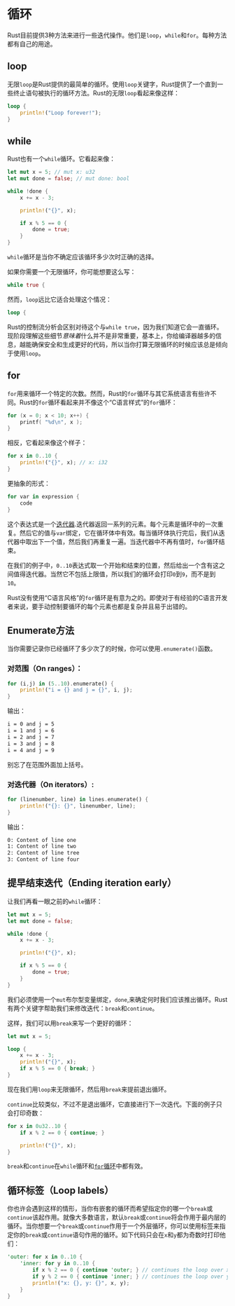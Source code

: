 # 循环
Rust目前提供3种方法来进行一些迭代操作。他们是`loop`，`while`和`for`。每种方法都有自己的用途。

## loop
无限`loop`是Rust提供的最简单的循环。使用`loop`关键字，Rust提供了一个直到一些终止语句被执行的循环方法。Rust的无限`loop`看起来像这样：

```rust
loop {
    println!("Loop forever!");
}
```

## while
Rust也有一个`while`循环。它看起来像：

```rust
let mut x = 5; // mut x: u32
let mut done = false; // mut done: bool

while !done {
    x += x - 3;

    println!("{}", x);

    if x % 5 == 0 {
        done = true;
    }
}
```

`while`循环是当你不确定应该循环多少次时正确的选择。

如果你需要一个无限循环，你可能想要这么写：

```rust
while true {
```

然而，`loop`远比它适合处理这个情况：

```rust
loop {
```

Rust的控制流分析会区别对待这个与`while true`，因为我们知道它会一直循环。现阶段理解这些细节*意味着*什么并不是非常重要，基本上，你给编译器越多的信息，越能确保安全和生成更好的代码，所以当你打算无限循环的时候应该总是倾向于使用`loop`。

## for

`for`用来循环一个特定的次数。然而，Rust的`for`循环与其它系统语言有些许不同。Rust的`for`循环看起来并不像这个“C语言样式”的`for`循环：

```c
for (x = 0; x < 10; x++) {
    printf( "%d\n", x );
}
```

相反，它看起来像这个样子：

```rust
for x in 0..10 {
    println!("{}", x); // x: i32
}
```

更抽象的形式：

```rust
for var in expression {
    code
}
```

这个表达式是一个[迭代器](https://doc.rust-lang.org/stable/book/iterators.html).迭代器返回一系列的元素。每个元素是循环中的一次重复。然后它的值与`var`绑定，它在循环体中有效。每当循环体执行完后，我们从迭代器中取出下一个值，然后我们再重复一遍。当迭代器中不再有值时，`for`循环结束。

在我们的例子中，`0..10`表达式取一个开始和结束的位置，然后给出一个含有这之间值得迭代器。当然它不包括上限值，所以我们的循环会打印`0`到`9`，而不是到`10`。

Rust没有使用“C语言风格”的`for`循环是有意为之的。即使对于有经验的C语言开发者来说，要手动控制要循环的每个元素也都是复杂并且易于出错的。

## Enumerate方法
当你需要记录你已经循环了多少次了的时候，你可以使用`.enumerate()`函数。

### 对范围（On ranges）：

```rust
for (i,j) in (5..10).enumerate() {
    println!("i = {} and j = {}", i, j);
}
```

输出：

```bash
i = 0 and j = 5
i = 1 and j = 6
i = 2 and j = 7
i = 3 and j = 8
i = 4 and j = 9
```

别忘了在范围外面加上括号。

### 对迭代器（On iterators）:

```rust
for (linenumber, line) in lines.enumerate() {
    println!("{}: {}", linenumber, line);
}
```

输出：

```bash
0: Content of line one
1: Content of line two
2: Content of line tree
3: Content of line four
```
## 提早结束迭代（Ending iteration early）
让我们再看一眼之前的`while`循环：

```rust
let mut x = 5;
let mut done = false;

while !done {
    x += x - 3;

    println!("{}", x);

    if x % 5 == 0 {
        done = true;
    }
}
```

我们必须使用一个`mut`布尔型变量绑定，`done`,来确定何时我们应该推出循环。Rust有两个关键字帮助我们来修改迭代：`break`和`continue`。

这样，我们可以用`break`来写一个更好的循环：

```rust
let mut x = 5;

loop {
    x += x - 3;
    println!("{}", x);
    if x % 5 == 0 { break; }
}
```

现在我们用`loop`来无限循环，然后用`break`来提前退出循环。

`continue`比较类似，不过不是退出循环，它直接进行下一次迭代。下面的例子只会打印奇数：

```rust
for x in 0u32..10 {
    if x % 2 == 0 { continue; }

    println!("{}", x);
}
```

`break`和`continue`在`while`循环和[`for`循环](http://doc.rust-lang.org/nightly/book/for-loops.html)中都有效。

## 循环标签（Loop labels）
你也许会遇到这样的情形，当你有嵌套的循环而希望指定你的哪一个`break`或`continue`该起作用。就像大多数语言，默认`break`或`continue`将会作用于最内层的循环。当你想要一个`break`或`continue`作用于一个外层循环，你可以使用标签来指定你的`break`或`continue`语句作用的循环。如下代码只会在`x`和`y`都为奇数时打印他们：

```rust
'outer: for x in 0..10 {
    'inner: for y in 0..10 {
        if x % 2 == 0 { continue 'outer; } // continues the loop over x
        if y % 2 == 0 { continue 'inner; } // continues the loop over y
        println!("x: {}, y: {}", x, y);
    }
}
```
